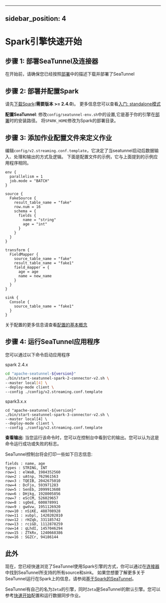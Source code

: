 ---

sidebar_position: 4
-------------------

# Spark引擎快速开始

## 步骤 1: 部署SeaTunnel及连接器

在开始前，请确保您已经按照[部署](../../../en/start-v2/locally/deployment.md)中的描述下载并部署了SeaTunnel

## 步骤 2: 部署并配置Spark

请先[下载Spark](https://spark.apache.org/downloads.html)(**需要版本 >= 2.4.0**)。 更多信息您可以查看[入门: standalone模式](https://spark.apache.org/docs/latest/spark-standalone.html#installing-spark-standalone-to-a-cluster)

**配置SeaTunnel**: 修改`config/seatunnel-env.sh`中的设置,它是基于你的引擎在[部署](../../../en/start-v2/locally/deployment.md)时的安装路径。
将`SPARK_HOME`修改为Spark的部署目录。

## 步骤 3: 添加作业配置文件来定义作业

编辑`config/v2.streaming.conf.template`，它决定了当seatunnel启动后数据输入、处理和输出的方式及逻辑。
下面是配置文件的示例，它与上面提到的示例应用程序相同。

```hocon
env {
  parallelism = 1
  job.mode = "BATCH"
}

source {
  FakeSource {
    result_table_name = "fake"
    row.num = 16
    schema = {
      fields {
        name = "string"
        age = "int"
      }
    }
  }
}

transform {
  FieldMapper {
    source_table_name = "fake"
    result_table_name = "fake1"
    field_mapper = {
      age = age
      name = new_name
    }
  }
}

sink {
  Console {
    source_table_name = "fake1"
  }
}

```

关于配置的更多信息请查看[配置的基本概念](../../../en/concept/config.md)

## 步骤 4: 运行SeaTunnel应用程序

您可以通过以下命令启动应用程序

spark 2.4.x

```bash
cd "apache-seatunnel-${version}"
./bin/start-seatunnel-spark-2-connector-v2.sh \
--master local[4] \
--deploy-mode client \
--config ./config/v2.streaming.conf.template
```

spark3.x.x

```shell
cd "apache-seatunnel-${version}"
./bin/start-seatunnel-spark-3-connector-v2.sh \
--master local[4] \
--deploy-mode client \
--config ./config/v2.streaming.conf.template
```

**查看输出**: 当您运行该命令时，您可以在控制台中看到它的输出。您可以认为这是命令运行成功或失败的标志。

SeaTunnel控制台将会打印一些如下日志信息:

```shell
fields : name, age
types : STRING, INT
row=1 : elWaB, 1984352560
row=2 : uAtnp, 762961563
row=3 : TQEIB, 2042675010
row=4 : DcFjo, 593971283
row=5 : SenEb, 2099913608
row=6 : DHjkg, 1928005856
row=7 : eScCM, 526029657
row=8 : sgOeE, 600878991
row=9 : gwdvw, 1951126920
row=10 : nSiKE, 488708928
row=11 : xubpl, 1420202810
row=12 : rHZqb, 331185742
row=13 : rciGD, 1112878259
row=14 : qLhdI, 1457046294
row=15 : ZTkRx, 1240668386
row=16 : SGZCr, 94186144
```

## 此外

现在，您已经快速浏览了SeaTunnel使用Spark引擎的方式，你可以通过在[连接器](/docs/category/connector-v2)中找到SeaTunnel所支持的所有source和sink。
如果您想要了解更多关于SeaTunnel运行在Spark上的信息，请参阅[基于Spark的SeaTunnel](../../../en/other-engine/spark.md)。

SeaTunnel有自己的名为`Zeta`的引擎，同时`Zeta`是SeaTunnel的默认引擎。您可以参考[快速开始](../../../en/start-v2/locally/quick-start-seatunnel-engine.md)配置和运行数据同步作业。
